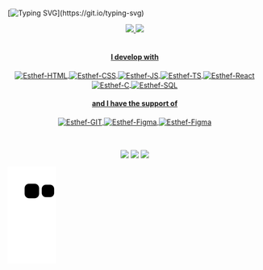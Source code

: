 
<div>
 
 <br>
 
[![Typing SVG](https://readme-typing-svg.herokuapp.com?font=Raleway&size=25&duration=7000&pause=1000&color=9A76B9&center=true&vCenter=true&width=1000&lines=Hello%2C+I%60m+Esth%C3%A9fani!)](https://git.io/typing-svg)

  <div align="center">
   <a href="https://github.com/Esthefani-Possamai">
   <img height="150em" src="https://github-readme-stats-git-masterrstaa-rickstaa.vercel.app/api?username=Esthefani-Possamai&show_icons=true&theme=material-palenight&include_all_commits=true&count_private=true"/>
   <img height="150em" src="https://github-readme-stats-git-masterrstaa-rickstaa.vercel.app/api/top-langs/?username=Esthefani-Possamai&layout=compact&langs_count=6&theme=material-palenight"/>
 </div> 

 <div style="display: inline_block" align="center"><br>
  
   <h4>I develop with</h4>
   <img align="center" alt="Esthef-HTML" height="50" width="50" src="https://cdn.jsdelivr.net/gh/devicons/devicon/icons/html5/html5-plain-wordmark.svg">
   <img align="center" alt="Esthef-CSS" height="50" width="50" src="https://cdn.jsdelivr.net/gh/devicons/devicon/icons/css3/css3-plain-wordmark.svg">
   <img align="center" alt="Esthef-JS" height="45" width="45" src="https://cdn.jsdelivr.net/gh/devicons/devicon/icons/javascript/javascript-original.svg">
   <img align="center" alt="Esthef-TS" height="45" width="45" src="https://cdn.jsdelivr.net/gh/devicons/devicon/icons/typescript/typescript-plain.svg">
   <img align="center" alt="Esthef-React" height="45" width="45" src="https://cdn.jsdelivr.net/gh/devicons/devicon/icons/react/react-original.svg">
   <img align="center" alt="Esthef-C" height="45" width="45" src="https://cdn.jsdelivr.net/gh/devicons/devicon/icons/c/c-plain.svg">
   <img align="center" alt="Esthef-SQL" height="80" width="80" src="https://cdn.jsdelivr.net/gh/devicons/devicon/icons/mysql/mysql-plain-wordmark.svg">
  <br>
  <h4>and I have the support of</h4>
   <img align="center" alt="Esthef-GIT" height="70" width="70" src="https://cdn.jsdelivr.net/gh/devicons/devicon/icons/git/git-plain-wordmark.svg">
   <img align="center" alt="Esthef-Figma" height="45" width="45" src="https://cdn.jsdelivr.net/gh/devicons/devicon/icons/figma/figma-original.svg">
   <img align="center" alt="Esthef-Figma" height="45" width="45"src="https://cdn.jsdelivr.net/gh/devicons/devicon/icons/canva/canva-original.svg" />
          

  </div>
  
  ##
 
<div align="center">
   <br>
  <a href = "mailto: esthefani_possamai@hotmail.com" target="_blank"><img src="https://img.shields.io/badge/-Gmail-%23333?style=for-the-badge&logo=gmail&logoColor=white" target="_blank"></a>
  <a href="https://www.instagram.com/esthefanipsm" target="_blank"><img src="https://img.shields.io/badge/-Instagram-%23E4405F?style=for-the-badge&logo=instagram&logoColor=white" target="_blank"></a>
  <a href="https://www.linkedin.com/in/esth%C3%A9fani-possamai-41b4981a3?lipi=urn%3Ali%3Apage%3Ad_flagship3_profile_view_base_contact_details%3BIDL8KCwgTcuUaogq7jl9sw%3D%3D" target="_blank"><img src="https://img.shields.io/badge/-LinkedIn-%230077B5?style=for-the-badge&logo=linkedin&logoColor=white" target="_blank"></a>
</div>
   
   ![Snake animation](https://github.com/Esthefani-Possamai/Esthefani-Possamai/blob/output/github-contribution-grid-snake.svg)
